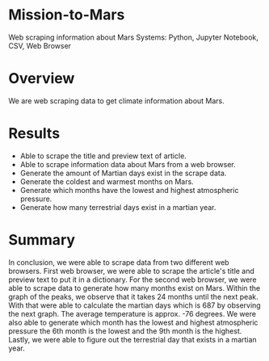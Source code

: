 # Mission-to-Mars
Web scraping information about Mars
Systems: Python, Jupyter Notebook, CSV, Web Browser

# Overview
We are web scraping data to get climate information about Mars.

# Results
  - Able to scrape the title and preview text of article.
  - Able to scrape information data about Mars from a web browser.
  - Generate the amount of Martian days exist in the scrape data.
  - Generate the coldest and warmest months on Mars.
  - Generate which months have the lowest and highest atmospheric pressure.
  - Generate how many terrestrial days exist in a martian year.
  
# Summary
In conclusion, we were able to scrape data from two different web browsers. First web browser, we were able to scrape the article's title and preview text to put it in a dictionary. For the second web browser, we were able to scrape data to generate how many months exist on Mars. Within the graph of the peaks, we observe that it takes 24 months until the next peak. With that were able to calculate the martian days which is 687 by observing the next graph. The average temperature is approx. -76 degrees. We were also able to generate which month has the lowest and highest atmospheric pressure the 6th month is the lowest and the 9th month is the highest. Lastly, we were able to figure out the terrestrial day that exists in a martian year. 
